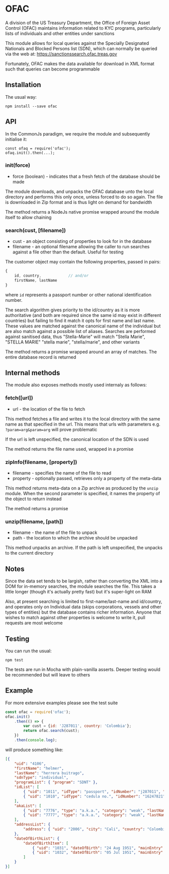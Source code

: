 # OFAC 

A division of the US Treasury Department, the Office of Foreign Asset Control (OFAC) maintains
information related to KYC programs, particularly lists of individuals and other entities under
sanctions

This module allows for local queries against the Specially Designated Nationals and Blocked 
Persons list (SDN), which can normally be queried via the web at: https://sanctionssearch.ofac.treas.gov

Fortunately, OFAC makes the data available for download in XML format such that queries
can become programmable

## Installation

The usual way:
```
npm install --save ofac
```

## API

In the CommonJs paradigm, we require the module and subsequently initialise it:
```
const ofaq = require('ofac');
ofaq.init().then(...);
```
### init(force)
* force (boolean) - indicates that a fresh fetch of the database should be made

The module downloads, and unpacks the OFAC database unto the local directory and performs
this only once, unless forced to do so again.  The file is downloaded in Zip format and is
thus light on demand for bandwidth

The method returns a NodeJs native promise wrapped around the module itself to allow chaining
### search(cust, [filename])
* cust - an object consisting of properties to look for in the database
* filename - an optional filename allowing the caller to run searches against a file other
than the default.  Useful for testing

The customer object may contain the following properties, passed in pairs:
```javascript
{
    id, country,            // and/or
    firstName, lastName
}
```
where `id` represents a passport number or other national identification number.  

The search algorithm gives priority to the id/country as it is more authoritative (and 
both are required since the same id may exist in different countries) but failing to find 
it match it opts for first name and last name.  These values are matched against the canonical 
name of the individual but are also match against a possible list of aliases.  Searches are
performed against sanitised data, thus "Stella-Marie" will match "Stella Marie", "STELLA MARIE"
"stella marie", "stella/marie", and other variants

The method returns a promise wrapped around an array of matches.  The entire database record
is returned

## Internal methods

The module also exposes methods mostly used internaly as follows:

### fetch([url])
* url - the location of the file to fetch

This method fetches a file and writes it to the local directory with the same name as that
specified in the url.  This means that urls with parameters e.g. `?param=arg&param=arg` will
prove problematic

If the url is left unspecified, the canonical location of the SDN is used

The method returns the file name used, wrapped in a promise
### zipInfo(filename, [property])
* filename - specifies the name of the file to read
* property - optionally passed, retrieves only a property of the meta-data

This method returns meta-data on a Zip archive as produced by the `unzip` module.  When 
the second parameter is specified, it names the property of the object to return instead

The method returns a promise
### unzip(filename, [path])
* filename - the name of the file to unpack
* path - the location to which the archive should be unpacked

This method unpacks an archive.  If the path is left unspecified, the unpacks to the
current directory

## Notes

Since the data set tends to be largish, rather than converting the XML into a DOM for in-memory
searches, the module searches the file.  This takes a little longer (though it's actually pretty 
fast) but it's super-light on RAM

Also, at present searching is limited to first-name/last-name and id/country, and operates only on
Individual data (skips corporations, vessels and other types of entities) but the database contains
richer information.  Anyone that wishes to match against other properties is welcome to write it,
pull requests are most welcome

## Testing

You can run the usual:
```
npm test
```
The tests are run in Mocha with plain-vanilla asserts.  Deeper testing would be recommended but
will leave to others

## Example
For more extensive examples please see the test suite
```javascript
const ofac = require('ofac');
ofac.init()
    .then(() => {
        var cust = {id: 'J287011', country: 'Colombia'};
        return ofac.search(cust);
    })
    .then(console.log);
```
will produce something like:
```json
[{
    "uid": "4106",
    "firstName": "helmer",
    "lastName": "herrera buitrago",
    "sdnType": "individual",
    "programList": { "program": "SDNT" },
    "idList": [
        { "uid": "1011", "idType": "passport", "idNumber": "j287011", "idCountry": "colombia", "firstName": "", "lastName": "" },
        { "uid": "1010", "idType": "cedula no.", "idNumber": "16247821", "idCountry": "colombia", "firstName": "", "lastName": "" } 
    ],  
    "akaList": [
        { "uid": "7776", "type": "a.k.a.", "category": "weak", "lastName": "pacho", "firstName": "" },
        { "uid": "7777", "type": "a.k.a.", "category": "weak", "lastName": "h7", "firstName": "" } 
    ],  
    "addressList": {
        "address": { "uid": "2006", "city": "Cali", "country": "Colombia" }
    },  
    "dateOfBirthList": {
        "dateOfBirthItem": [
            { "uid": "1031", "dateOfBirth": "24 Aug 1951", "mainEntry": "true" },
            { "uid": "1032", "dateOfBirth": "05 Jul 1951", "mainEntry": "false" }
        ]   
    }   
}]
